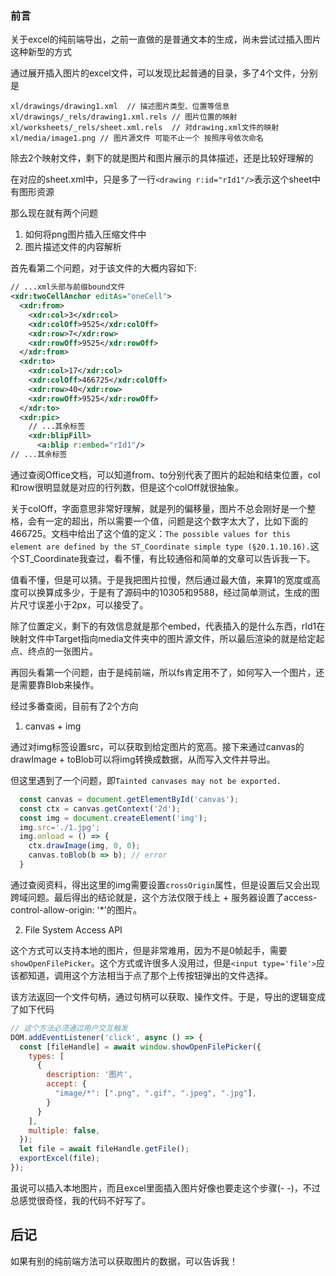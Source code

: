 ### 前言
关于excel的纯前端导出，之前一直做的是普通文本的生成，尚未尝试过插入图片这种新型的方式

通过展开插入图片的excel文件，可以发现比起普通的目录，多了4个文件，分别是
```
xl/drawings/drawing1.xml  // 描述图片类型、位置等信息
xl/drawings/_rels/drawing1.xml.rels // 图片位置的映射
xl/worksheets/_rels/sheet.xml.rels  // 对drawing.xml文件的映射
xl/media/image1.png // 图片源文件 可能不止一个 按照序号依次命名
```
除去2个映射文件，剩下的就是图片和图片展示的具体描述，还是比较好理解的

在对应的sheet.xml中，只是多了一行``<drawing r:id="rId1"/>``表示这个sheet中有图形资源

那么现在就有两个问题

1. 如何将png图片插入压缩文件中
2. 图片描述文件的内容解析

首先看第二个问题，对于该文件的大概内容如下:
```xml
// ...xml头部与前缀bound文件
<xdr:twoCellAnchor editAs="oneCell">
  <xdr:from>
    <xdr:col>3</xdr:col>
    <xdr:colOff>9525</xdr:colOff>
    <xdr:row>7</xdr:row>
    <xdr:rowOff>9525</xdr:rowOff>
  </xdr:from>
  <xdr:to>
    <xdr:col>17</xdr:col>
    <xdr:colOff>466725</xdr:colOff>
    <xdr:row>40</xdr:row>
    <xdr:rowOff>9525</xdr:rowOff>
  </xdr:to>
  <xdr:pic>
    // ...其余标签
    <xdr:blipFill>
      <a:blip r:embed="rId1"/>
// ...其余标签
```
通过查阅Office文档，可以知道from、to分别代表了图片的起始和结束位置，col和row很明显就是对应的行列数，但是这个colOff就很抽象。

关于colOff，字面意思非常好理解，就是列的偏移量，图片不总会刚好是一个整格，会有一定的超出，所以需要一个值，问题是这个数字太大了，比如下面的466725。文档中给出了这个值的定义：``The possible values for this element are defined by the ST_Coordinate simple type (§20.1.10.16).``这个ST_Coordinate我查过，看不懂，有比较通俗和简单的文章可以告诉我一下。

值看不懂，但是可以猜。于是我把图片拉慢，然后通过最大值，来算1的宽度或高度可以换算成多少，于是有了源码中的10305和9588，经过简单测试，生成的图片尺寸误差小于2px，可以接受了。

除了位置定义，剩下的有效信息就是那个embed，代表插入的是什么东西，rId1在映射文件中Target指向media文件夹中的图片源文件，所以最后渲染的就是给定起点、终点的一张图片。

再回头看第一个问题，由于是纯前端，所以fs肯定用不了，如何写入一个图片，还是需要靠Blob来操作。

经过多番查阅，目前有了2个方向
1. canvas + img

通过对img标签设置src，可以获取到给定图片的宽高。接下来通过canvas的drawImage + toBlob可以将img转换成数据，从而写入文件并导出。

但这里遇到了一个问题，即``Tainted canvases may not be exported.``
```js
  const canvas = document.getElementById('canvas');
  const ctx = canvas.getContext('2d');
  const img = document.createElement('img');
  img.src='./1.jpg';
  img.onload = () => {
    ctx.drawImage(img, 0, 0);
    canvas.toBlob(b => b); // error
  } 
```
通过查阅资料，得出这里的img需要设置``crossOrigin``属性，但是设置后又会出现跨域问题。最后得出的结论就是，这个方法仅限于线上 + 服务器设置了access-control-allow-origin: '*'的图片。

2. File System Access API

这个方式可以支持本地的图片，但是非常难用，因为不是0帧起手，需要``showOpenFilePicker``。这个方式或许很多人没用过，但是``<input type='file'>``应该都知道，调用这个方法相当于点了那个上传按钮弹出的文件选择。

该方法返回一个文件句柄，通过句柄可以获取、操作文件。于是，导出的逻辑变成了如下代码
```js
// 这个方法必须通过用户交互触发
DOM.addEventListener('click', async () => {
  const [fileHandle] = await window.showOpenFilePicker({
    types: [
      {
        description: '图片',
        accept: {
          "image/*": [".png", ".gif", ".jpeg", ".jpg"],
        }
      }
    ],
    multiple: false,
  });
  let file = await fileHandle.getFile();
  exportExcel(file);
});
```
虽说可以插入本地图片，而且excel里面插入图片好像也要走这个步骤(- -)，不过总感觉很奇怪，我的代码不好写了。

## 后记

如果有别的纯前端方法可以获取图片的数据，可以告诉我！